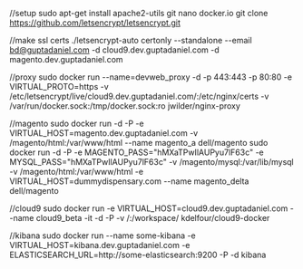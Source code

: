 //setup
sudo apt-get install apache2-utils git nano docker.io
git clone https://github.com/letsencrypt/letsencrypt.git

//make ssl certs
./letsencrypt-auto certonly --standalone --email bd@guptadaniel.com -d cloud9.dev.guptadaniel.com -d magento.dev.guptadaniel.com

//proxy
sudo docker run --name=devweb_proxy -d -p 443:443 -p 80:80 -e VIRTUAL_PROTO=https -v /etc/letsencrypt/live/cloud9.dev.guptadaniel.com/:/etc/nginx/certs -v /var/run/docker.sock:/tmp/docker.sock:ro jwilder/nginx-proxy

//magento
sudo docker run -d -P -e VIRTUAL_HOST=magento.dev.guptadaniel.com -v /magento/html:/var/www/html --name magento_a dell/magento
sudo docker run -d -P -e MAGENTO_PASS="hMXaTPwIlAUPyu7lF63c" -e MYSQL_PASS="hMXaTPwIlAUPyu7lF63c" -v /magento/mysql:/var/lib/mysql -v /magento/html:/var/www/html -e VIRTUAL_HOST=dummydispensary.com --name magento_delta dell/magento

//cloud9
sudo docker run -e VIRTUAL_HOST=cloud9.dev.guptadaniel.com  --name cloud9_beta -it -d -P -v /:/workspace/ kdelfour/cloud9-docker

//kibana
sudo docker run --name some-kibana -e VIRTUAL_HOST=kibana.dev.guptadaniel.com -e ELASTICSEARCH_URL=http://some-elasticsearch:9200 -P -d kibana